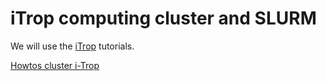 # iTrop computing cluster and SLURM

We will use the [iTrop](https://bioinfo.ird.fr/index.php/en/cluster-2/) tutorials.

[Howtos cluster i-Trop](https://bioinfo.ird.fr/index.php/en/tutorials-howtos-i-trop-cluster/)
